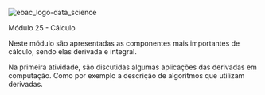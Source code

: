 ![ebac_logo-data_science](https://github.com/LucRib9/Ciencia_de_Dados_EBAC/assets/127044748/83baba6a-a2d6-47d2-a5ef-bd7e5ce7b7a7)

Módulo 25 - Cálculo

Neste módulo são apresentadas as componentes mais importantes de cálculo, sendo elas derivada e integral.

Na primeira atividade, são discutidas algumas aplicações das derivadas em computação. Como por exemplo a descrição de algoritmos 
que utilizam derivadas.
